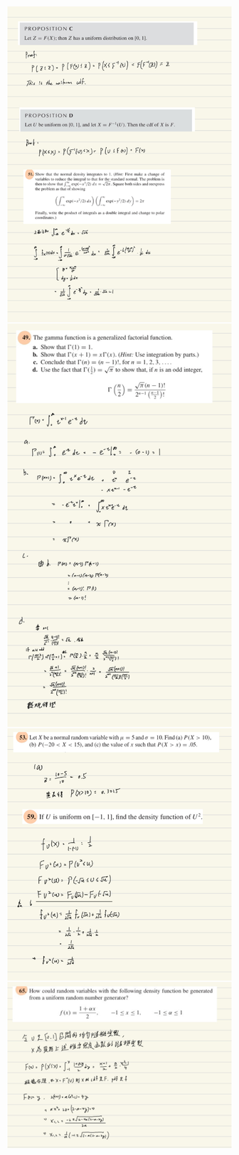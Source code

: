 ![image](https://github.com/HWTeng-Teaching/202409-Math-Stat/blob/main/HW1008/18_Tim/IMG_0807.jpeg)
![image](https://github.com/HWTeng-Teaching/202409-Math-Stat/blob/main/HW1008/18_Tim/IMG_0808.jpeg)
![image](https://github.com/HWTeng-Teaching/202409-Math-Stat/blob/main/HW1008/18_Tim/IMG_0809.jpeg)
![image](https://github.com/HWTeng-Teaching/202409-Math-Stat/blob/main/HW1008/18_Tim/IMG_0810.jpeg)